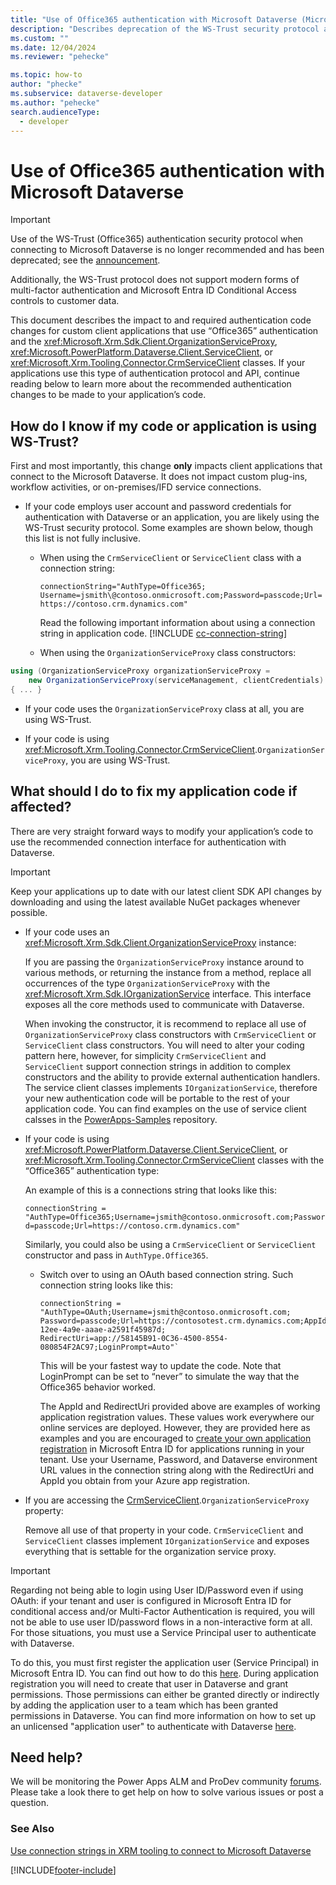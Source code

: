 ```yaml
---
title: "Use of Office365 authentication with Microsoft Dataverse (Microsoft Dataverse) | Microsoft Docs" 
description: "Describes deprecation of the WS-Trust security protocol and the code changes required in applications that use Office365 authentication."
ms.custom: ""
ms.date: 12/04/2024
ms.reviewer: "pehecke"

ms.topic: how-to
author: "phecke" 
ms.subservice: dataverse-developer
ms.author: "pehecke"
search.audienceType:
  - developer
---
```


# Use of Office365 authentication with Microsoft Dataverse

> [!IMPORTANT]
> Use of the WS-Trust (Office365) authentication security protocol when connecting to Microsoft Dataverse is no longer recommended and has been deprecated; see the [announcement](/power-platform/important-changes-coming#deprecation-of-office365-authentication-type-and-organizationserviceproxy-class-for-connecting-to-dataverse).<p/>
> Additionally, the WS-Trust protocol does not support modern forms of multi-factor authentication and Microsoft Entra ID Conditional Access controls to customer data.

This document describes the impact to and required authentication code changes for custom client applications that use “Office365” authentication and the <xref:Microsoft.Xrm.Sdk.Client.OrganizationServiceProxy>, <xref:Microsoft.PowerPlatform.Dataverse.Client.ServiceClient>, or <xref:Microsoft.Xrm.Tooling.Connector.CrmServiceClient> classes. If your applications use this type of authentication protocol and API,
continue reading below to learn more about the recommended authentication changes to be made to your application’s code.

## How do I know if my code or application is using WS-Trust?

First and most importantly, this change **only** impacts client applications that
connect to the Microsoft Dataverse. It does not impact custom plug-ins,
workflow activities, or on-premises/IFD service connections.

- If your code employs user account and password credentials for authentication with Dataverse or an application, you are likely using the WS-Trust security protocol. Some examples are shown below, though this list is not fully inclusive.

  - When using the `CrmServiceClient` or `ServiceClient` class with a connection string:

    `connectionString="AuthType=Office365; Username=jsmith\@contoso.onmicrosoft.com;Password=passcode;Url=https://contoso.crm.dynamics.com"`

    Read the following important information about using a connection string in application code.
    [!INCLUDE [cc-connection-string](includes/cc-connection-string.md)]

  - When using the `OrganizationServiceProxy` class constructors:

```csharp
using (OrganizationServiceProxy organizationServiceProxy =
    new OrganizationServiceProxy(serviceManagement, clientCredentials)
{ ... }
```

- If your code uses the `OrganizationServiceProxy` class at all, you are using WS-Trust.

- If your code is using <xref:Microsoft.Xrm.Tooling.Connector.CrmServiceClient>.`OrganizationServiceProxy`, you are using WS-Trust.

## What should I do to fix my application code if affected?

There are very straight forward ways to modify your application’s code to use
the recommended connection interface for authentication with Dataverse.

> [!IMPORTANT]
> Keep your applications up to date with our latest client SDK API changes by downloading and using the latest available NuGet packages whenever possible.

- If your code uses an <xref:Microsoft.Xrm.Sdk.Client.OrganizationServiceProxy> instance:

  If you are passing the `OrganizationServiceProxy` instance around to various methods, or returning the instance from a method, replace all occurrences of the type `OrganizationServiceProxy` with the <xref:Microsoft.Xrm.Sdk.IOrganizationService> interface. This interface exposes all the core methods used to communicate with Dataverse.

  When invoking the constructor, it is recommend to replace all use of `OrganizationServiceProxy` class constructors with `CrmServiceClient` or `ServiceClient` class constructors. You will need to alter your coding pattern here, however, for simplicity `CrmServiceClient` and `ServiceClient` support connection strings in addition to complex constructors and the ability to provide external authentication handlers. The service client classes implements `IOrganizationService`, therefore your new authentication code will be portable to the rest of your application code. You can find examples on the use of service client calsses in the [PowerApps-Samples](https://github.com/microsoft/PowerApps-Samples/tree/master/dataverse/orgsvc/CSharp) repository.

- If your code is using <xref:Microsoft.PowerPlatform.Dataverse.Client.ServiceClient>, or <xref:Microsoft.Xrm.Tooling.Connector.CrmServiceClient> classes with the “Office365” authentication type:

  An example of this is a connections string that looks like this:

  `connectionString = "AuthType=Office365;Username=jsmith@contoso.onmicrosoft.com;Password=passcode;Url=https://contoso.crm.dynamics.com"`

  Similarly, you could also be using a `CrmServiceClient` or `ServiceClient` constructor and pass in `AuthType.Office365`.

  - Switch over to using an OAuth based connection string. Such connection string looks like this:

    ```
    connectionString = "AuthType=OAuth;Username=jsmith@contoso.onmicrosoft.com;
    Password=passcode;Url=https://contosotest.crm.dynamics.com;AppId=51f81489-12ee-4a9e-aaae-a2591f45987d;
    RedirectUri=app://58145B91-0C36-4500-8554-080854F2AC97;LoginPrompt=Auto"`
    ```

    This will be your fastest way to update the code. Note that LoginPrompt can be set to “never” to simulate the way that the Office365 behavior worked.

    The AppId and RedirectUri provided above are examples of working application registration values. These values work everywhere our online services are deployed. However, they are provided here as examples and you are encouraged to [create your own application registration](walkthrough-register-app-azure-active-directory.md) in Microsoft Entra ID for applications running in your tenant. Use your Username, Password, and Dataverse environment URL values in the connection string along with the RedirectUri and AppId you obtain from your Azure app registration.<p/>

- If you are accessing the [CrmServiceClient](/dotnet/api/microsoft.xrm.tooling.connector.crmserviceclient).`OrganizationServiceProxy` property:

  Remove all use of that property in your code. `CrmServiceClient` and `ServiceClient` classes implement `IOrganizationService` and exposes everything that is settable for the organization service proxy.

> [!IMPORTANT]
> Regarding not being able to login using User ID/Password even if using OAuth: if your tenant and user is configured in Microsoft Entra ID for conditional access and/or Multi-Factor Authentication is required, you will not be able to use user ID/password flows in a non-interactive form at all. For those situations, you must use a Service Principal user to authenticate with Dataverse.<p/>
> To do this, you must first register the application user (Service Principal) in Microsoft Entra ID. You can find out how to do this [here](/azure/active-directory/develop/howto-create-service-principal-portal). During application registration you will need to create that user in Dataverse and grant permissions. Those permissions can either be granted directly or indirectly by adding the application user to a team which has been granted permissions in Dataverse. You can find more information on how to set up an unlicensed "application user" to authenticate with Dataverse [here](./use-single-tenant-server-server-authentication.md).

## Need help?

We will be monitoring the Power Apps ALM and ProDev community [forums](https://powerusers.microsoft.com/t5/Power-Apps-Component-Framework/bd-p/pa_component_framework). Please take a look there to get help on how to solve various issues or post a
question.

### See Also

[Use connection strings in XRM tooling to connect to Microsoft Dataverse](xrm-tooling/use-connection-strings-xrm-tooling-connect.md)

[!INCLUDE[footer-include](../../includes/footer-banner.md)]
